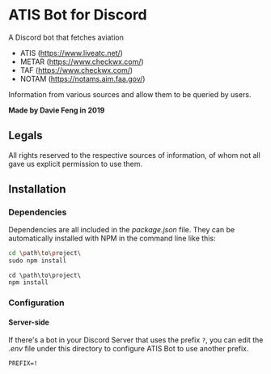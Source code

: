 # ATIS Bot for Discord

A Discord bot that fetches aviation

- ATIS (https://www.liveatc.net/)
- METAR (https://www.checkwx.com/)
- TAF (https://www.checkwx.com/)
- NOTAM (https://notams.aim.faa.gov/)

Information from various sources and allow them to be queried by users.

**Made by Davie Feng in 2019**

## Legals

All rights reserved to the respective sources of information, of whom not all gave us explicit permission to use them.

## Installation

### Dependencies

Dependencies are all included in the *package.json* file.
They can be automatically installed with NPM in the command line like this:

```bash
cd \path\to\project\
sudo npm install
```

```batch
cd \path\to\project\
npm install
```

### Configuration

#### Server-side

If there's a bot in your Discord Server that uses the prefix `?`, you can edit the *.env* file under this directory to configure ATIS Bot to use another prefix.

```
PREFIX=!
```

